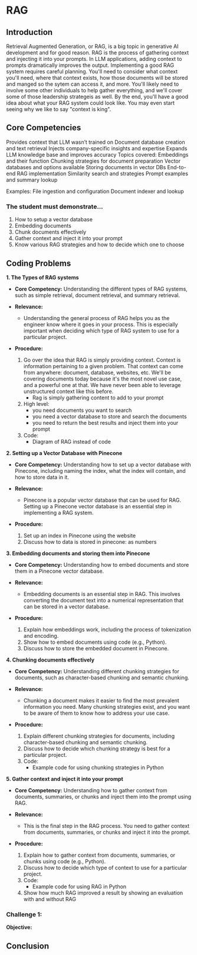 # RAG

## Introduction

Retrieval Augmented Generation, or RAG, is a big topic in generative AI development and for good reason. RAG is the process of gathering context and injecting it into your prompts. In LLM applications, adding context to prompts dramatically improves the output. Implementing a good RAG system requires careful planning. You'll need to consider what context you'll need, where that context exists, how those documents will be stored and manged so the sytem can access it, and more. You'll likely need to involve some other individuals to help gather everything, and we'll cover some of those leadership strategeis as well. By the end, you'll have a good idea about what your RAG system could look like. You may even start seeing why we like to say "context is king".

## Core Competencies

Provides context that LLM wasn’t trained on
Document database creation and text retrieval
Injects company-specific insights and expertise
Expands LLM knowledge base and improves accuracy
Topics covered:
Embeddings and their function
Chunking strategies for document preparation
Vector databases and options available
Storing documents in vector DBs
End-to-end RAG implementation
Similarity search and strategies
Prompt examples and summary lookup

Examples:
File ingestion and configuration
Document indexer and lookup

### The student must demonstrate...

1. How to setup a vector database
2. Embedding documents
3. Chunk documents effectively
4. Gather context and inject it into your prompt
5. Know various RAG strategies and how to decide which one to choose

## Coding Problems

**1. The Types of RAG systems**

   - **Core Competency:** Understanding the different types of RAG systems, such as simple retrieval, document retrieval, and summary retrieval.
   
   - **Relevance:** 
      - Understanding the general process of RAG helps you as the engineer know where it goes in your process. This is especially important when deciding which type of RAG system to use for a particular project.

   - **Procedure:**
      1. Go over the idea that RAG is simply providing context. Context is information pertaining to a given problem. That context can come from anywhere: document, database, websites, etc. We'll be covering documents today because it's the most novel use case, and a powerful one at that. We have never been able to leverage unstructured context like this before. 
         - Rag is simply gathering content to add to your prompt
      2. High level:
         - you need documents you want to search
         - you need a vector database to store and search the documents 
         - you need to return the best results and inject them into your prompt
      4. Code:
         - Diagram of RAG instead of code

**2. Setting up a Vector Database with Pinecone**

   - **Core Competency:** Understanding how to set up a vector database with Pinecone, including naming the index, what the index will contain, and how to store data in it.
   
   - **Relevance:**
      - Pinecone is a popular vector database that can be used for RAG. Setting up a Pinecone vector database is an essential step in implementing a RAG system.

   - **Procedure:**
      1. Set up an index in Pinecone using the website
      2. Discuss how to data is stored in pinecone: as numbers

**3. Embedding documents and storing them into Pinecone**

   - **Core Competency:** Understanding how to embed documents and store them in a Pinecone vector database.
   
   - **Relevance:**
      - Embedding documents is an essential step in RAG. This involves converting the document text into a numerical representation that can be stored in a vector database.

   - **Procedure:**
      1. Explain how embeddings work, including the process of tokenization and encoding.
      2. Show how to embed documents using code (e.g., Python).
      3. Discuss how to store the embedded document in Pinecone.

**4. Chunking documents effectively**

   - **Core Competency:** Understanding different chunking strategies for documents, such as character-based chunking and semantic chunking.
   
   - **Relevance:**
      - Chunking a document makes it easier to find the most prevalent information you need. Many chunking strategies exist, and you want to be aware of them to know how to address your use case.

   - **Procedure:**
      1. Explain different chunking strategies for documents, including character-based chunking and semantic chunking.
      2. Discuss how to decide which chunking strategy is best for a particular project.
      3. Code:
         - Example code for using chunking strategies in Python

**5. Gather context and inject it into your prompt**

   - **Core Competency:** Understanding how to gather context from documents, summaries, or chunks and inject them into the prompt using RAG.
   
   - **Relevance:**
      - This is the final step in the RAG process. You need to gather context from documents, summaries, or chunks and inject it into the prompt.

   - **Procedure:**
      1. Explain how to gather context from documents, summaries, or chunks using code (e.g., Python).
      2. Discuss how to decide which type of context to use for a particular project.
      3. Code:
         - Example code for using RAG in Python
      4. Show how much RAG improved a result by showing an evaluation with and without RAG
    


### Challenge 1: 

**Objective:** 

## Conclusion

